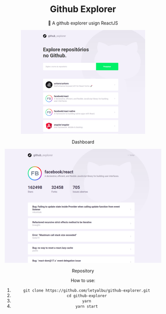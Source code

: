 <h1 align="center">Github Explorer</h1>
<p align="center">🚀 A github explorer usign ReactJS</p>

<div align="center">
  <img src="/img_readme/Dashboard.png" alt="Dashboard" width=400/>
  <p>Dashboard</p>
  <img src="/img_readme/Repository.png" alt="Repository"/>
  <p>Repository</p>
<div/>

How to use:
1. `git clone https://github.com/letyalbu/github-explorer.git`
2. `cd github-explorer`
3. `yarn`
4. `yarn start`
